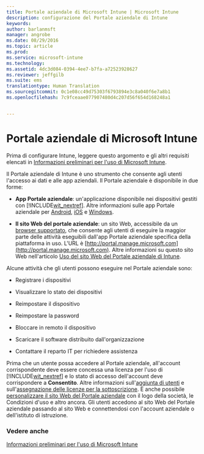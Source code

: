 ```yaml
---
title: Portale aziendale di Microsoft Intune | Microsoft Intune
description: configurazione del Portale aziendale di Intune
keywords: 
author: barlanmsft
manager: angrobe
ms.date: 08/29/2016
ms.topic: article
ms.prod: 
ms.service: microsoft-intune
ms.technology: 
ms.assetid: 4dc3d084-0394-4ee7-b7fa-a72523928627
ms.reviewer: jeffgilb
ms.suite: ems
translationtype: Human Translation
ms.sourcegitcommit: 0c1e08cc49d75303f6793894e3c8a040f6e7a8b1
ms.openlocfilehash: 7c9fceaae077907480d4c207d56f654d168248a1


---
```


# Portale aziendale di Microsoft Intune

Prima di configurare Intune, leggere questo argomento e gli altri requisiti elencati in [Informazioni preliminari per l'uso di Microsoft Intune](what-to-know-before-you-start-microsoft-intune.md).

Il Portale aziendale di Intune è uno strumento che consente agli utenti l'accesso ai dati e alle app aziendali. Il Portale aziendale è disponibile in due forme:

-   **App Portale aziendale**: un'applicazione disponibile nei dispositivi gestiti con [!INCLUDE[wit_nextref](../includes/wit_nextref_md.md)]. Altre informazioni sulle app Portale aziendale per [Android](/Intune/EndUser/using-your-android-device-with-intune), [iOS](/Intune/EndUser/using-your-ios-or-mac-os-x-device-with-intune) e [Windows](/Intune/EndUser/using-your-windows-device-with-intune).


- **Il sito Web del portale aziendale**: un sito Web, accessibile da un [browser supportato](supported-web-browsers.md), che consente agli utenti di eseguire la maggior parte delle attività eseguibili dall'app Portale aziendale specifica della piattaforma in uso. L'URL è [http://portal.manage.microsoft.com](http://portal.manage.microsoft.com). Altre informazioni su questo sito Web nell'articolo [Uso del sito Web del Portale aziendale di Intune](/Intune/EndUser/using-the-intune-company-portal-website).

Alcune attività che gli utenti possono eseguire nel Portale aziendale sono:

-   Registrare i dispositivi

-   Visualizzare lo stato dei dispositivi

-   Reimpostare il dispositivo

-   Reimpostare la password

-   Bloccare in remoto il dispositivo

-   Scaricare il software distribuito dall'organizzazione

-   Contattare il reparto IT per richiedere assistenza

Prima che un utente possa accedere al Portale aziendale, all'account corrispondente deve essere concessa una licenza per l'uso di [!INCLUDE[wit_nextref](../includes/wit_nextref_md.md)] e lo stato di accesso dell'account deve corrispondere a **Consentito**. Altre informazioni sull'[aggiunta di utenti](start-with-a-paid-subscription-to-microsoft-intune-step-3.md) e sull'[assegnazione delle licenze per la sottoscrizione](start-with-a-paid-subscription-to-microsoft-intune-step-4.md). È anche possibile [personalizzare il sito Web del Portale aziendale](start-with-a-paid-subscription-to-microsoft-intune-step-7.md) con il logo della società, le Condizioni d'uso e altro ancora. Gli utenti accedono al sito Web del Portale aziendale passando al sito Web e connettendosi con l'account aziendale o dell'istituto di istruzione.

### Vedere anche
[Informazioni preliminari per l'uso di Microsoft Intune](what-to-know-before-you-start-microsoft-intune.md)



<!--HONumber=Aug16_HO5-->



